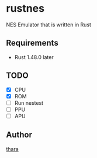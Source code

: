 # rustnes
NES Emulator that is written in Rust

## Requirements

- Rust 1.48.0 later

## TODO

- [x] CPU
- [x] ROM
- [ ] Run nestest
- [ ] PPU
- [ ] APU

## Author

[thara](https://thara.jp)
